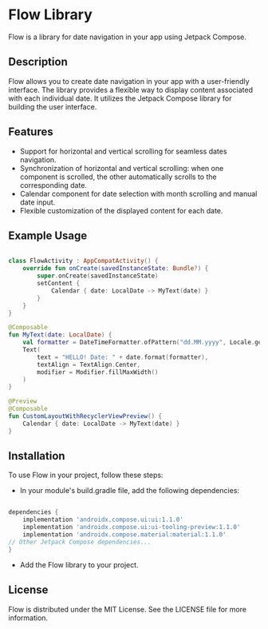 # Flow Library

Flow is a library for date navigation in your app using Jetpack Compose.

## Description

Flow allows you to create date navigation in your app with a user-friendly interface. The library provides a flexible way to display content associated with each individual date. It utilizes the Jetpack Compose library for building the user interface.

## Features

*    Support for horizontal and vertical scrolling for seamless dates navigation.
*    Synchronization of horizontal and vertical scrolling: when one component is scrolled, the other automatically scrolls to the corresponding date.
*    Calendar component for date selection with month scrolling and manual date input.
*    Flexible customization of the displayed content for each date.

## Example Usage

```kotlin

class FlowActivity : AppCompatActivity() {
    override fun onCreate(savedInstanceState: Bundle?) {
        super.onCreate(savedInstanceState)
        setContent {
            Calendar { date: LocalDate -> MyText(date) }
        }
    }
}

@Composable
fun MyText(date: LocalDate) {
    val formatter = DateTimeFormatter.ofPattern("dd.MM.yyyy", Locale.getDefault())
    Text(
        text = "HELLO! Date: " + date.format(formatter),
        textAlign = TextAlign.Center,
        modifier = Modifier.fillMaxWidth()
    )
}

@Preview
@Composable
fun CustomLayoutWithRecyclerViewPreview() {
    Calendar { date: LocalDate -> MyText(date) }
}
```

## Installation

To use Flow in your project, follow these steps:

*    In your module's build.gradle file, add the following dependencies:

```groovy

dependencies {
    implementation 'androidx.compose.ui:ui:1.1.0'
    implementation 'androidx.compose.ui:ui-tooling-preview:1.1.0'
    implementation 'androidx.compose.material:material:1.1.0'
// Other Jetpack Compose dependencies...
}
```

*    Add the Flow library to your project.

## License

Flow is distributed under the MIT License. See the LICENSE file for more information.
